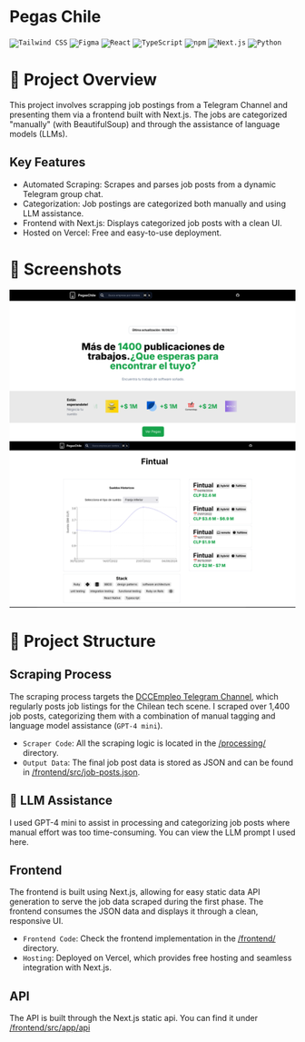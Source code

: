 # Pegas Chile

<div>
    <code><img width="20" src="https://user-images.githubusercontent.com/25181517/202896760-337261ed-ee92-4979-84c4-d4b829c7355d.png" alt="Tailwind CSS" title="Tailwind CSS"/></code>
    <code><img width="20" src="https://user-images.githubusercontent.com/25181517/189715289-df3ee512-6eca-463f-a0f4-c10d94a06b2f.png" alt="Figma" title="Figma"/></code>
    <code><img width="20" src="https://user-images.githubusercontent.com/25181517/183897015-94a058a6-b86e-4e42-a37f-bf92061753e5.png" alt="React" title="React"/></code>
    <code><img width="20" src="https://user-images.githubusercontent.com/25181517/183890598-19a0ac2d-e88a-4005-a8df-1ee36782fde1.png" alt="TypeScript" title="TypeScript"/></code>
    <code><img width="20" src="https://user-images.githubusercontent.com/25181517/121401671-49102800-c959-11eb-9f6f-74d49a5e1774.png" alt="npm" title="npm"/></code>
    <code><img width="20" src="https://github.com/marwin1991/profile-technology-icons/assets/136815194/5f8c622c-c217-4649-b0a9-7e0ee24bd704" alt="Next.js" title="Next.js"/></code>
    <code><img width="20" src="https://user-images.githubusercontent.com/25181517/183423507-c056a6f9-1ba8-4312-a350-19bcbc5a8697.png" alt="Python" title="Python"/></code>
</div>

# 🔧 Project Overview

This project involves scrapping job postings from a Telegram Channel and presenting them via a frontend built with Next.js. The jobs are categorized "manually" (with BeautifulSoup) and through the assistance of language models (LLMs).

## Key Features

- Automated Scraping: Scrapes and parses job posts from a dynamic Telegram group chat.
- Categorization: Job postings are categorized both manually and using LLM assistance.
- Frontend with Next.js: Displays categorized job posts with a clean UI.
- Hosted on Vercel: Free and easy-to-use deployment.

# 📸 Screenshots

![Landing](/media/landing.png)
![Internal](/media/internal.png)

# 📂 Project Structure

## Scraping Process

The scraping process targets the [DCCEmpleo Telegram Channel](https://t.me/DCCEmpleo), which regularly posts job listings for the Chilean tech scene. I scraped over 1,400 job posts, categorizing them with a combination of manual tagging and language model assistance (`GPT-4 mini`).

- `Scraper Code`: All the scraping logic is located in the [/processing/](/processing/) directory.
- `Output Data`: The final job post data is stored as JSON and can be found in [/frontend/src/job-posts.json](/frontend/src/job-posts.json).

## 🤖 LLM Assistance

I used GPT-4 mini to assist in processing and categorizing job posts where manual effort was too time-consuming. You can view the LLM prompt I used here.

## Frontend

The frontend is built using Next.js, allowing for easy static data API generation to serve the job data scraped during the first phase. The frontend consumes the JSON data and displays it through a clean, responsive UI.

- `Frontend Code`: Check the frontend implementation in the [/frontend/](/frontend/) directory.
- `Hosting`: Deployed on Vercel, which provides free hosting and seamless integration with Next.js.

## API

The API is built through the Next.js static api. You can find it under [/frontend/src/app/api](/frontend/src/app/api)
